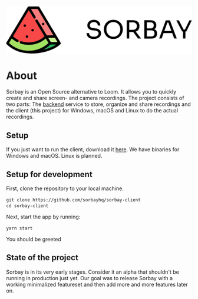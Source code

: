 ![Sorbay Logo](logo.png "Sorbay Logo")
# About

Sorbay is an Open Source alternative to Loom. It allows you to quickly create and share
screen- and camera recordings. The project consists of two parts: The [backend](https://github.com/sorbayhq/sorbay)
service to store, organize and share recordings and the client (this project) for Windows, macOS and Linux to do
the actual recordings.

## Setup
If you just want to run the client, download it [here](https://github.com/sorbayhq/sorbay-client/releases). We have
binaries for Windows and macOS. Linux is planned.

## Setup for development

First, clone the repository to your local machine.
```shell
git clone https://github.com/sorbayhq/sorbay-client
cd sorbay-client
```

Next, start the app by running:
```shell
yarn start
```

You should be greeted 

## State of the project

Sorbay is in its very early stages. Consider it an alpha that shouldn't be running in
production just yet. Our goal was to release Sorbay with a working minimalized featureset
and then add more and more features later on.